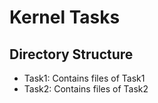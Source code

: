 # Kernel Tasks
## Directory Structure
- Task1: Contains files of Task1
- Task2: Contains files of Task2
